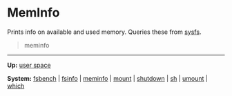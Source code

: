 # MemInfo

Prints info on available and used memory. Queries these from [sysfs](../../kernel/file_system/sysfs/sysfs.md).

> meminfo


---
**Up:** [user space](../userspace.md)

**System:** [fsbench](fsbench.md) | [fsinfo](fsinfo.md) | [meminfo](meminfo.md) | [mount](mount.md) | [shutdown](shutdown.md) | [sh](sh.md) | [umount](umount.md) | [which](which.md)
